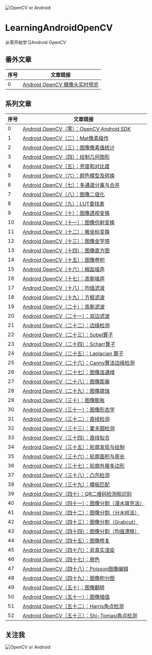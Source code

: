 ![OpenCV or Android](./logo/logo.png)
# LearningAndroidOpenCV
从零开始学习Android OpenCV

## 番外文章
|序号|文章链接|
| ---- | ----- |
|0|[Android OpenCV 摄像头实时预览](https://mp.weixin.qq.com/s/bvZylPUA6waDk0NbVSa2ow)|

## 系列文章
| 序号 | 文章链接                                                     |
| ---- | ------------------------------------------------------------ |
| 0    | [Android OpenCV（零）：OpenCV Android SDK](https://mp.weixin.qq.com/s/tt_Pe9SxqOqm1xg6VLH_zw) |
| 1    | [Android OpenCV（二）：Mat像素操作](https://mp.weixin.qq.com/s/YUIpycPuWdxlotTUFUDqGQ) |
| 2    | [Android OpenCV（三）：图像像素值统计](https://mp.weixin.qq.com/s/T_j0pGUQOi39pI0aJfWnfw) |
| 3    | [Android OpenCV（四）：绘制几何图形](https://mp.weixin.qq.com/s/WiycF-xq0e8bOUKH8GMYYw) |
| 4    | [Android OpenCV（五）：亮度和对比度](https://mp.weixin.qq.com/s/PV6pjrNQ3z6YfaLLgLWR_w) |
| 5    | [Android OpenCV（六）：颜色模型及转换](https://mp.weixin.qq.com/s/rNkOlGlKmZTiGVM-_e7zYQ) |
| 6    | [Android OpenCV（七）：多通道分离与合并](https://mp.weixin.qq.com/s/GiGgZ2vJJPbzQ9LBDdeBZA) |
| 7    | [Android OpenCV（八）：图像二值化](https://mp.weixin.qq.com/s/SfMF0RLxyklZT8-2e7QqPg) |
| 8    | [Android OpenCV（九）：LUT查找表](https://mp.weixin.qq.com/s/Ys48Z9dTZrGGFJPQWD5Adw) |
| 9    | [Android OpenCV（十）：图像透视变换](https://mp.weixin.qq.com/s/rJ2-lgnQlgn6mQfsIU8fSA) |
| 10   | [Android OpenCV（十一）：图像仿射变换](https://mp.weixin.qq.com/s/tzY-XDbwYN8whr_bU1laMQ) |
| 11   | [Android OpenCV（十二）：极坐标变换](https://mp.weixin.qq.com/s/P-kzzxswy9TgAkIy0IZjqg) |
| 12   | [Android OpenCV（十三）：图像金字塔](https://mp.weixin.qq.com/s/sjD2Xj0kwSK6SnloCo63pw) |
| 13   | [Android OpenCV（十四）：图像直方图](https://mp.weixin.qq.com/s/ri6ISwSywMlwtgJGCFXhgg) |
| 14   | [Android OpenCV（十五）：图像卷积](https://mp.weixin.qq.com/s/AeWrLAPiw-wCzZ9WpisjFw) |
| 15   | [Android OpenCV（十六）：椒盐噪声](https://mp.weixin.qq.com/s/a7qsffQkMBUbOTWJ7BSB9g) |
| 16   | [Android OpenCV（十七）：高斯噪声](https://mp.weixin.qq.com/s/kdSvRnhZ3YsANpW7vV1JuA) |
| 17   | [Android OpenCV（十八）：均值滤波](https://mp.weixin.qq.com/s/r89z-8M12HQLR0Jwq1XW9Q) |
| 18   | [Android OpenCV（十九）：方框滤波](https://mp.weixin.qq.com/s/S4zsli95903nR9b1uJHsRA) |
| 19   | [Android OpenCV（二十）：高斯滤波](https://mp.weixin.qq.com/s/sepn_ywfqVRys7EvFVaGSA) |
| 20   | [Android OpenCV（二十一）：双边滤波](https://mp.weixin.qq.com/s/Nx3IHzs9COthvLP1jeSFTQ) |
| 21   | [Android OpenCV（二十二）：边缘检测](https://mp.weixin.qq.com/s/OiTmfIgqpXZirm6KxmaaVA) |
| 22   | [Android OpenCV（二十三）：Sobel算子](https://mp.weixin.qq.com/s/GOPyv1oHwdkDGFrc16XaCA) |
| 23   | [Android OpenCV（二十四）：Scharr算子](https://mp.weixin.qq.com/s/feYTc-YuoW3N_JhNywXRBA) |
| 24   | [Android OpenCV（二十五）：Laplacian 算子](https://mp.weixin.qq.com/s/AGPcCq5POYggVc_A-MywIA) |
| 25   | [Android OpenCV（二十六）：Canny算法边缘检测](https://mp.weixin.qq.com/s/6YiyPMz2JsbhhaIu8W9AEQ) |
| 26   | [Android OpenCV（二十七）：图像连通域](https://mp.weixin.qq.com/s/OMaWb2e-bJN7BUQKysAQYw) |
| 27   | [Android OpenCV（二十八）：图像距离](https://mp.weixin.qq.com/s/npTGB2Vuy0SLFaJYxtPSGA) |
| 28   | [Android OpenCV（二十九）：图像腐蚀](https://mp.weixin.qq.com/s/MKQh1_KD5vI4kOZnnvKr1g) |
| 29   | [Android OpenCV（三十）：图像膨胀](https://mp.weixin.qq.com/s/5IGiQCHJesObyzUF8Z_HGg) |
| 30   | [Android OpenCV（三十一）：图像形态学](https://mp.weixin.qq.com/s/q_jJ35t9_pnCxLf7ey3gJg) |
| 31   | [Android OpenCV（三十二）：直线检测](https://mp.weixin.qq.com/s/cfMoC6ctwz5oQZwWqUVOyA) |
| 32   | [Android OpenCV（三十三）：霍夫圆检测](https://mp.weixin.qq.com/s/RQlmjcSsc3-h8408TOhGPA) |
| 33   | [Android OpenCV（三十四）：直线拟合](https://mp.weixin.qq.com/s/ajeoL1f2GB_kfpmtffAbeQ) |
| 34   | [Android OpenCV（三十五）：轮廓发现与绘制](https://mp.weixin.qq.com/s/teLC9is4DbaWspmlBRnZcA)  |
| 35   | [Android OpenCV（三十六）：轮廓面积与周长](https://mp.weixin.qq.com/s/65g0FjNOjSa_SZnn2KB6kg) |
| 36   | [Android OpenCV（三十七）：轮廓外接多边形](https://mp.weixin.qq.com/s/k1XoftYDd_obuoo8aCm2xA)  |
| 37   | [Android OpenCV（三十八）：凸包检测](https://mp.weixin.qq.com/s/63mobnSQ5JeC0qzlXm1CWQ)|
| 38   | [Android OpenCV（三十九）：模板匹配](https://mp.weixin.qq.com/s/Qxn39TbYoJgbdorw_ZEijQ)|
| 39   | [Android OpenCV（四十）：QR二维码检测和识别](https://mp.weixin.qq.com/s/tIJ09FdtUGTFJyHMPfA6sg)|
| 40   | [Android OpenCV（四十一）：图像分割（漫水填充法）](https://mp.weixin.qq.com/s/T5ulYqw4-tNgCUsg35-tSg)|
| 41   | [Android OpenCV（四十二）：图像分割（分水岭法）](https://mp.weixin.qq.com/s/YhOfsHqd0Xh63-tXZ5xXcQ)|
| 42   | [Android OpenCV（四十三）：图像分割（Grabcut）](https://mp.weixin.qq.com/s/lyUIKLsCwg2nbsjhS7kfbw)|
| 43   | [Android OpenCV（四十四）：图像分割（均值漂移）](https://mp.weixin.qq.com/s/qNiI6MStRvm4LFiPhMiKWw)|
| 44   | [Android OpenCV（四十五）：图像修复](https://mp.weixin.qq.com/s/npomqlMbZj83LjY3nEwMcg)|
| 45   | [Android OpenCV（四十六）：非真实渲染](https://mp.weixin.qq.com/s/58WQTwTH--swp49xR9KnFw)|
| 46   | [Android OpenCV（四十七）：脱色](https://mp.weixin.qq.com/s/bqtzJvLX9VJM1PAqVydZOQ)|
| 47   | [Android OpenCV（四十八）：Poisson图像编辑](https://mp.weixin.qq.com/s/_V7QmhZZSdaKe0-PJg8YlQ)|
| 48   | [Android OpenCV（四十九）：图像积分图](https://mp.weixin.qq.com/s/UwehZgdCmAZeawPjq3cBRw)|
| 49   | [Android OpenCV（五十）：图像翻转](https://mp.weixin.qq.com/s/etmlBqMMvERV9LuDkusIzw)|
| 50   | [Android OpenCV（五十一）：图像插值](https://mp.weixin.qq.com/s/OA02Dukew_8qcGY5or2ibQ)|
| 51   | [Android OpenCV（五十二）：Harris角点检测](https://mp.weixin.qq.com/s/B6-Q7W1-SP_xwyW1vGBb2A)|
| 52   | [Android OpenCV（五十三）：Shi-Tomasi角点检测](https://mp.weixin.qq.com/s/NLHpNb0Nwp1NLlh4oxgUJg)|

## 关注我
![OpenCV or Android](./logo/wechat_qrcode.jpg)

